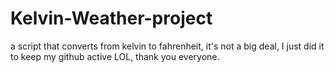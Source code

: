 # Kelvin-Weather-project
a script that converts from kelvin to fahrenheit, it's not a big deal, I just did it to keep my github active LOL, thank you everyone.
